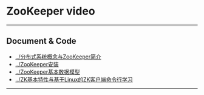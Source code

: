 # ZooKeeper video

---

## Document & Code
* [../分布式系统概念与ZooKeeper简介](https://github.com/zozospider/note/blob/master/distributed/ZooKeeper/ZooKeeper-video-分布式系统概念与ZooKeeper简介.md)
* [../ZooKeeper安装](https://github.com/zozospider/note/blob/master/distributed/ZooKeeper/ZooKeeper-video-ZooKeeper安装.md)
* [../ZooKeeper基本数据模型](https://github.com/zozospider/note/blob/master/distributed/ZooKeeper/ZooKeeper-video-ZooKeeper基本数据模型.md)
* [../ZK基本特性与基于Linux的ZK客户端命令行学习](https://github.com/zozospider/note/blob/master/distributed/ZooKeeper/ZooKeeper-video-ZK基本特性与基于Linux的ZK客户端命令行学习.md)

---

